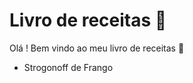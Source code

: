 # Livro de receitas :cake:

Olá ! Bem vindo ao meu livro de receitas :wave:

- Strogonoff de Frango

